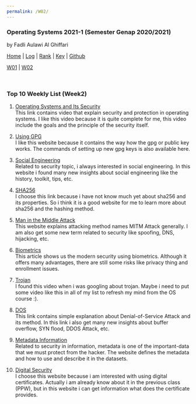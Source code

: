 ```yaml
---
permalink: /W02/
---
```


### **Operating Systems 2021-1 (Semester Genap 2020/2021)**

by Fadli Aulawi Al Ghiffari

[Home](https://fadlia68.github.io/os211/ "Home Page") | [Log](https://fadlia68.github.io/os211/TXT/mylog.txt) | [Rank](https://fadlia68.github.io/os211/TXT/myrank.txt) | [Key](https://fadlia68.github.io/os211/TXT/mypubkey.txt) | [Github](https://github.com/fadlia68/os211/)

[W01](https://fadlia68.github.io/os211/W01/) | [W02](https://fadlia68.github.io/os211/W02/)

<br>

### Top 10 Weekly List (Week2)

1. [Operating Systems and Its Security][1]<br>
This link contains video that explain security and protection in operating systems. I like this video because it is quite complete for me, this video include the goals and the principle of the security itself.

2. [Using GPG][2]<br>
I like this website because it contains the way how the gpg or public key works. The commands of setting up new gpg keys is also available here.

3. [Social Engineering][3]<br>
Related to security topic, i always interested in social engineering. In this website i found many new insights about social engineering like the history, toolkit, tips, etc.

4. [SHA256][4]<br>
I choose this link because i have not know much yet about sha256 and its properties. So i think it is a good website for me to learn more about sha256 and the hashing method.

5. [Man in the Middle Attack][5]<br>
This website explains attacking method names MITM Attack generally. I am also get some new term related to security like spoofing, DNS, hijacking, etc.

6. [Biometrics][6]<br>
This article shows us the modern security using biometrics. Although it offers many advantages, there are still some risks like privacy thing and enrollment issues.

7. [Trojan][7]<br>
I found this video when i was googling about trojan. Maybe i need to put some video like this in all of my list to refresh my mind from the OS course :).

8. [DOS][8]<br>
This link contains simple explanation about Denial-of-Service Attack and its method. In this link i also get many new insights about buffer overflow, SYN flood, DDOS Attack, etc.
 
9. [Metadata Information][9]<br>
Related to security in information, metadata is one of the important-data that we must protect from the hacker. The website defines the metadata and how to use and describe it in the datasets.

10. [Digital Security][10]<br>
I choose this website because i am interested with using digital certificates. Actually i am already know about it in the previous class (PPW), but in this website i can get information what does the certificate provides.

[1]: https://www.youtube.com/watch?v=DKb7KhfoZmU
[2]: https://www.digitalocean.com/community/tutorials/how-to-use-gpg-to-encrypt-and-sign-messages
[3]: https://www.csoonline.com/article/2124681/what-is-social-engineering.html
[4]: https://www.thesslstore.com/blog/difference-sha-1-sha-2-sha-256-hash-algorithms/
[5]: https://www.imperva.com/learn/application-security/man-in-the-middle-attack-mitm/
[6]: https://www.nedapsecurity.com/insight/biometric-security/
[7]: https://www.youtube.com/watch?v=LSgk7ctw1HY
[8]: https://www.paloaltonetworks.com/cyberpedia/what-is-a-denial-of-service-attack-dos
[9]: https://www.opendatasoft.com/blog/2016/08/25/what-is-metadata-and-why-is-it-important-data
[10]: https://www.comodo.com/resources/small-business/digital-certificates.php
